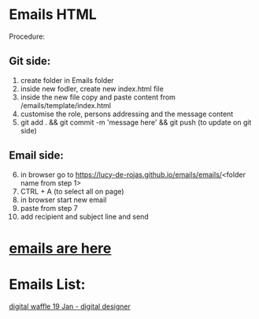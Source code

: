 # Emails HTML

Procedure:

## Git side:
1) create folder in Emails folder
2) inside new fodler, create new index.html file
3) inside the new file copy and paste content from /emails/template/index.html
4) customise the role, persons addressing and the message content
5) git add . && git commit -m 'message here' && git push  (to update on git side)


## Email side:
6) in browser go to https://lucy-de-rojas.github.io/emails/emails/<folder name from step 1>
7) CTRL + A (to select all on page)
8) in browser start new email
9) paste from step 7
10) add recipient and subject line and send



# [emails are here](https://lucy-de-rojas.github.io/emails/)




# Emails List:
[digital waffle 19 Jan - digital designer](https://lucy-de-rojas.github.io/emails/emails/January2025/digitalWaffle/digitalDesigner19Jan.html)





